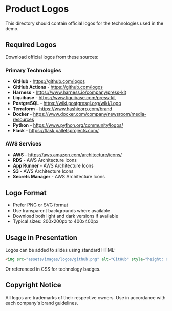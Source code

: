 # Product Logos

This directory should contain official logos for the technologies used in the demo.

## Required Logos

Download official logos from these sources:

### Primary Technologies
- **GitHub** - https://github.com/logos
- **GitHub Actions** - https://github.com/logos
- **Harness** - https://www.harness.io/company/press-kit
- **Liquibase** - https://www.liquibase.com/press-kit
- **PostgreSQL** - https://wiki.postgresql.org/wiki/Logo
- **Terraform** - https://www.hashicorp.com/brand
- **Docker** - https://www.docker.com/company/newsroom/media-resources
- **Python** - https://www.python.org/community/logos/
- **Flask** - https://flask.palletsprojects.com/

### AWS Services
- **AWS** - https://aws.amazon.com/architecture/icons/
- **RDS** - AWS Architecture Icons
- **App Runner** - AWS Architecture Icons
- **S3** - AWS Architecture Icons
- **Secrets Manager** - AWS Architecture Icons

## Logo Format

- Prefer PNG or SVG format
- Use transparent backgrounds where available
- Download both light and dark versions if available
- Typical sizes: 200x200px to 400x400px

## Usage in Presentation

Logos can be added to slides using standard HTML:

```html
<img src="assets/images/logos/github.png" alt="GitHub" style="height: 60px;">
```

Or referenced in CSS for technology badges.

## Copyright Notice

All logos are trademarks of their respective owners. Use in accordance with each company's brand guidelines.

